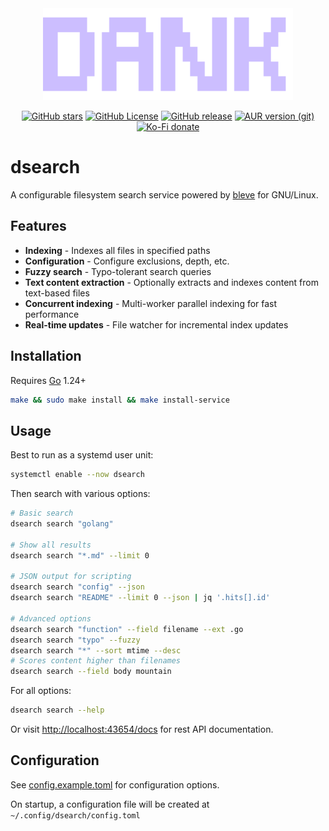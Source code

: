 <div align="center">

<img src="assets/dank.svg" alt="DANK" width="400">

</div>

<div align=center>

[![GitHub stars](https://img.shields.io/github/stars/AvengeMedia/danksearch?style=for-the-badge&labelColor=101418&color=ffd700)](https://github.com/AvengeMedia/danksearch/stargazers)
[![GitHub License](https://img.shields.io/github/license/AvengeMedia/danksearch?style=for-the-badge&labelColor=101418&color=b9c8da)](https://github.com/AvengeMedia/danksearch/blob/master/LICENSE)
[![GitHub release](https://img.shields.io/github/v/release/AvengeMedia/danksearch?style=for-the-badge&labelColor=101418&color=9ccbfb)](https://github.com/AvengeMedia/danksearch/releases)
[![AUR version (git)](https://img.shields.io/aur/version/dsearch-git?style=for-the-badge&labelColor=101418&color=9ccbfb&label=AUR%20(git))](https://aur.archlinux.org/packages/dsearch-git)
[![Ko-Fi donate](https://img.shields.io/badge/donate-kofi?style=for-the-badge&logo=ko-fi&logoColor=ffffff&label=ko-fi&labelColor=101418&color=f16061&link=https%3A%2F%2Fko-fi.com%2Favengemediallc)](https://ko-fi.com/avengemediallc)

</div>

# dsearch

A configurable filesystem search service powered by [bleve](https://github.com/blevesearch/bleve) for GNU/Linux.

## Features

- **Indexing** - Indexes all files in specified paths
- **Configuration** - Configure exclusions, depth, etc.
- **Fuzzy search** - Typo-tolerant search queries
- **Text content extraction** - Optionally extracts and indexes content from text-based files
- **Concurrent indexing** - Multi-worker parallel indexing for fast performance
- **Real-time updates** - File watcher for incremental index updates

## Installation

Requires [Go](https://go.dev) 1.24+

```bash
make && sudo make install && make install-service
```

## Usage

Best to run as a systemd user unit:

```bash
systemctl enable --now dsearch
```

Then search with various options:

```bash
# Basic search
dsearch search "golang"

# Show all results
dsearch search "*.md" --limit 0

# JSON output for scripting
dsearch search "config" --json
dsearch search "README" --limit 0 --json | jq '.hits[].id'

# Advanced options
dsearch search "function" --field filename --ext .go
dsearch search "typo" --fuzzy
dsearch search "*" --sort mtime --desc
# Scores content higher than filenames
dsearch search --field body mountain
```

For all options:
```bash
dsearch search --help
```

Or visit [http://localhost:43654/docs](http://localhost:43654/docs) for rest API documentation.

## Configuration

See [config.example.toml](./config.example.toml) for configuration options.

On startup, a configuration file will be created at `~/.config/dsearch/config.toml`